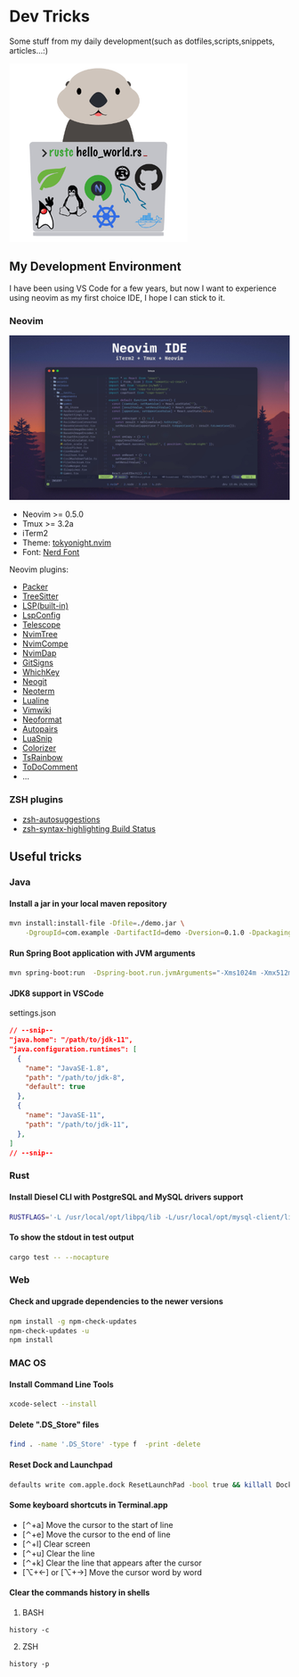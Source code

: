 # Dev Tricks
Some stuff from my daily development(such as dotfiles,scripts,snippets, articles...:)

<img src="dev_logo.png" alt="dev_logo" width="320" />

## My Development Environment

I have been using VS Code for a few years, 
but now I want to experience using neovim as my first choice IDE,
I hope I can stick to it.

### Neovim

![neovim_ide](screenshots/neovim_ide.jpg)

- Neovim >= 0.5.0
- Tmux >= 3.2a
- iTerm2
- Theme: [tokyonight.nvim](https://github.com/folke/tokyonight.nvim)
- Font: [Nerd Font](https://www.nerdfonts.com)

Neovim plugins:
- [Packer](https://github.com/wbthomason/packer.nvim)
- [TreeSitter](https://github.com/nvim-treesitter/nvim-treesitter)
- [LSP(built-in)](https://neovim.io/doc/user/lsp.html)
- [LspConfig](https://github.com/neovim/nvim-lspconfig)
- [Telescope](https://github.com/nvim-telescope/telescope.nvim)
- [NvimTree](https://github.com/kyazdani42/nvim-tree.lua)
- [NvimCompe](https://github.com/hrsh7th/nvim-compe)
- [NvimDap](https://github.com/mfussenegger/nvim-dap)
- [GitSigns](https://github.com/lewis6991/gitsigns.nvim)
- [WhichKey](https://github.com/liuchengxu/vim-which-key)
- [Neogit](https://github.com/TimUntersberger/neogit)
- [Neoterm](https://github.com/kassio/neoterm)
- [Lualine](https://github.com/hoob3rt/lualine.nvim)
- [Vimwiki](https://github.com/vimwiki/vimwiki)
- [Neoformat](https://github.com/sbdchd/neoformat)
- [Autopairs](https://github.com/windwp/nvim-autopairs)
- [LuaSnip](https://github.com/L3MON4D3/LuaSnip)
- [Colorizer](https://github.com/norcalli/nvim-colorizer.lua)
- [TsRainbow](https://github.com/p00f/nvim-ts-rainbow)
- [ToDoComment](https://github.com/folke/todo-comments.nvim)
- ...

### ZSH plugins
- [zsh-autosuggestions](https://github.com/zsh-users/zsh-autosuggestions)
- [zsh-syntax-highlighting Build Status](https://github.com/zsh-users/zsh-syntax-highlighting)

## Useful tricks
### Java

#### Install a jar in your local maven repository
```bash
mvn install:install-file -Dfile=./demo.jar \
    -DgroupId=com.example -DartifactId=demo -Dversion=0.1.0 -Dpackaging=jar
```

#### Run Spring Boot application with JVM arguments
```bash
mvn spring-boot:run  -Dspring-boot.run.jvmArguments="-Xms1024m -Xmx512m"
```

#### JDK8 support in VSCode
settings.json

```json
// --snip--
"java.home": "/path/to/jdk-11",
"java.configuration.runtimes": [
  {
    "name": "JavaSE-1.8",
    "path": "/path/to/jdk-8",
    "default": true
  },
  {
    "name": "JavaSE-11",
    "path": "/path/to/jdk-11",
  },
]
// --snip--

```

### Rust

#### Install Diesel CLI with PostgreSQL and MySQL drivers support
```bash
RUSTFLAGS='-L /usr/local/opt/libpq/lib -L/usr/local/opt/mysql-client/lib' cargo install diesel_cli
```

#### To show the stdout in test output
```bash
cargo test -- --nocapture
```

### Web

#### Check and upgrade dependencies to the newer versions
```bash
npm install -g npm-check-updates
npm-check-updates -u
npm install
```

### MAC OS

#### Install Command Line Tools 
```bash
xcode-select --install
```

#### Delete ".DS_Store" files
```bash
find . -name '.DS_Store' -type f  -print -delete
```

#### Reset Dock and Launchpad
```bash
defaults write com.apple.dock ResetLaunchPad -bool true && killall Dock
```

#### Some keyboard shortcuts in Terminal.app

- [⌃+a] Move the cursor to the start of line
- [⌃+e] Move the cursor to the end of line 
- [⌃+l] Clear screen
- [⌃+u] Clear the line
- [⌃+k] Clear the line that appears after the cursor
- [⌥+←] or [⌥+→] Move the cursor word by word

#### Clear the commands history in shells
1. BASH
```shell
history -c
```

2. ZSH
```shell
history -p
```
